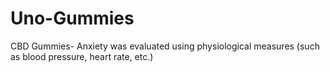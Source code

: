 # Uno-Gummies
 CBD Gummies- Anxiety was evaluated using physiological measures (such as blood pressure, heart rate, etc.)
